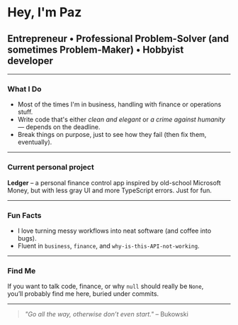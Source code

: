 # Hey, I'm Paz

## Entrepreneur • Professional Problem-Solver (and sometimes Problem-Maker) • Hobbyist developer 

---

### What I Do
- Most of the times I'm in business, handling with finance or operations stuff.
- Write code that's either *clean and elegant* or *a crime against humanity* — depends on the deadline.  
- Break things on purpose, just to see how they fail (then fix them, eventually).

---

### Current personal project
**Ledger** – a personal finance control app inspired by old-school Microsoft Money, but with less gray UI and more TypeScript errors. Just for fun.

---

### Fun Facts
- I love turning messy workflows into neat software (and coffee into bugs).  
- Fluent in `business`, `finance`, and `why-is-this-API-not-working`.  

---

### Find Me
If you want to talk code, finance, or why `null` should really be `None`,  
you’ll probably find me here, buried under commits.

---

> *"Go all the way, otherwise don’t even start."* – Bukowski  
